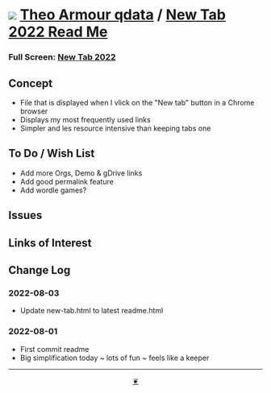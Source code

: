 # [![](https://pushme-pullyou.github.io/tootoo-2022/assets/icons/mark-github.svg )](https://github.com/theo-armour/qdata/ "Source code on GitHub" ) [Theo Armour qdata]( https://theo-armour.github.io/qdata/ "Home page" ) / [New Tab 2022 Read Me]( https://github.com/theo-armour/qdata/tree/master/apps/2022-new-tab )


<!--@@@
<div class=iframe-resize ><iframe src=https://theo-armour.github.io/qdata/apps/2022-new-tab/ height=100% width=100% ></iframe></div>
_"New Tab 2022" in a resizable window. One finger to rotate. Two to zoom._
@@@-->

### Full Screen: [New Tab 2022]( https://theo-armour.github.io/qdata/apps/2022-new-tab/ )


## Concept

* File that is displayed when I vlick on the "New tab" button in a Chrome browser
* Displays my most frequently used links
* Simpler and les resource intensive than keeping tabs one


## To Do / Wish List


* Add more Orgs, Demo & gDrive links
* Add good permalink feature
* Add wordle games?

## Issues


## Links of Interest


## Change Log

### 2022-08-03

* Update new-tab.html to latest readme.html


### 2022-08-01

* First commit readme
* Big simplification today ~ lots of fun ~ feels like a keeper


***

<center title="Hello! Click me to go up to the top" ><a class=aDingbat href=javascript:window.scrollTo(0,0);> ❦ </a></center>
